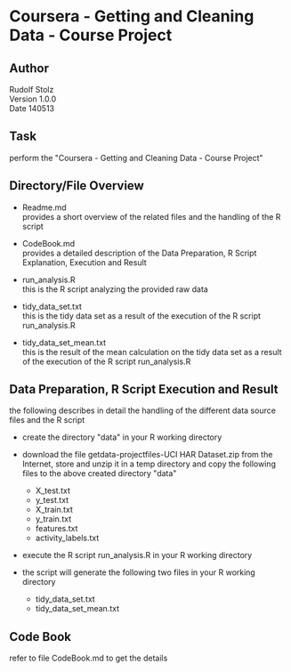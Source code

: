 Coursera - Getting and Cleaning Data - Course Project
========================================================

## Author
Rudolf Stolz  
Version 1.0.0  
Date 140513  

## Task
perform the "Coursera - Getting and Cleaning Data - Course Project"

## Directory/File Overview  
* Readme.md  
   provides a short overview of the related files and the handling of the R script  

* CodeBook.md  
   provides a detailed description of the Data Preparation, R Script Explanation, Execution and Result   
   
* run_analysis.R   
   this is the R script analyzing the provided raw data

* tidy_data_set.txt   
   this is the tidy data set as a result of the execution of the R script run_analysis.R   
   
* tidy_data_set_mean.txt   
   this is the result of the mean calculation on the tidy data set as a result of the execution of the R script run_analysis.R   
   
## Data Preparation, R Script Execution and Result  
the following describes in detail the handling of the different data source files and the R script  
* create the directory "data" in your R working directory  

* download the file getdata-projectfiles-UCI HAR Dataset.zip from the Internet, store and unzip it in a temp directory and copy the following files to the above created directory "data"   
   * X_test.txt  
   * y_test.txt  
   * X_train.txt 
   * y_train.txt  
   * features.txt 
   * activity_labels.txt   

* execute the R script run_analysis.R in your R working directory  

* the script will generate the following two files in your R working directory  
   * tidy_data_set.txt  
   * tidy_data_set_mean.txt  

## Code Book  
refer to file CodeBook.md to get the details
